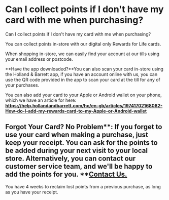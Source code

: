 # Can I collect points if I don't have my card with me when purchasing?

Can I collect points if I don't have my card with me when purchasing?

You can collect points in-store with our digital only Rewards for Life cards.

When shopping in-store, we can easily find your account at our tills using your email address or postcode.

**Have the app downloaded?**You can also scan your card in-store using the Holland & Barrett app, if you have an account online with us, you can use the QR code provided in the app to scan your card at the till for any of your purchases.

You can also add your card to your Apple or Android wallet on your phone, which we have an article for here: **<https://help.hollandandbarrett.com/hc/en-gb/articles/19741702168082-How-do-I-add-my-rewards-card-to-my-Apple-or-Android-wallet>**
## Forgot Your Card? No Problem**: If you forget to use your card when making a purchase, just keep your receipt. You can ask for the points to be added during your next visit to your local store. Alternatively, you can contact our customer service team, and we'll be happy to add the points for you. **[Contact Us.](/hc/en-gb/articles/20011957983378)
You have 4 weeks to reclaim lost points from a previous purchase, as long as you have your receipt.
